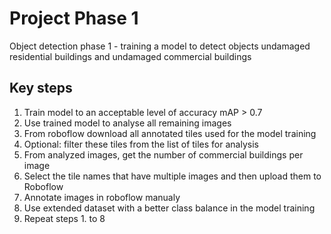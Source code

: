 
# Project Phase 1

Object detection phase 1 - training a model to detect objects undamaged residential buildings and undamaged commercial buildings

## Key steps

1. Train model to an acceptable level of accuracy mAP > 0.7
2. Use trained model to analyse all remaining images
3. From roboflow download all annotated tiles used for the model training
4. Optional: filter these tiles from the list of tiles for analysis
5. From analyzed images, get the number of commercial buildings per image
6. Select the tile names that have multiple images and then upload them to Roboflow
7. Annotate images in roboflow manualy
8. Use extended dataset with a better class balance in the model training
9. Repeat steps 1. to 8
